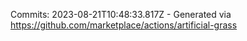 Commits: 2023-08-21T10:48:33.817Z - Generated via https://github.com/marketplace/actions/artificial-grass
<br>
